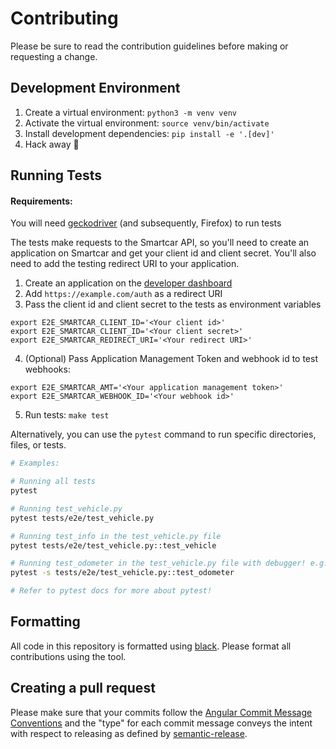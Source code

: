 # Contributing

Please be sure to read the contribution guidelines before making or requesting a change.

## Development Environment

1. Create a virtual environment: `python3 -m venv venv`
2. Activate the virtual environment: `source venv/bin/activate`
3. Install development dependencies: `pip install -e '.[dev]'`
4. Hack away :tada:

## Running Tests

#### Requirements:

You will need [geckodriver](https://github.com/mozilla/geckodriver/releases) (and subsequently, Firefox) to run tests

The tests make requests to the Smartcar API, so you'll need to create an application on Smartcar and get your client id
and client secret. You'll also need to add the testing redirect URI to your application.

1. Create an application on the [developer dashboard](https://dashboard.smartcar.com)
2. Add `https://example.com/auth` as a redirect URI
3. Pass the client id and client secret to the tests as environment variables

```
export E2E_SMARTCAR_CLIENT_ID='<Your client id>'
export E2E_SMARTCAR_CLIENT_ID='<Your client secret>'
export E2E_SMARTCAR_REDIRECT_URI='<Your redirect URI>'
```

4. (Optional) Pass Application Management Token and webhook id to test webhooks:

```
export E2E_SMARTCAR_AMT='<Your application management token>'
export E2E_SMARTCAR_WEBHOOK_ID='<Your webhook id>'
```

5. Run tests: `make test`

Alternatively, you can use the `pytest` command to run specific directories, files, or tests.

```bash
# Examples:

# Running all tests
pytest

# Running test_vehicle.py
pytest tests/e2e/test_vehicle.py

# Running test_info in the test_vehicle.py file
pytest tests/e2e/test_vehicle.py::test_vehicle

# Running test_odometer in the test_vehicle.py file with debugger! e.g. ipdb
pytest -s tests/e2e/test_vehicle.py::test_odometer

# Refer to pytest docs for more about pytest!
```

## Formatting

All code in this repository is formatted using [black](https://github.com/python/black). Please format all contributions
using the tool.

## Creating a pull request

Please make sure that your commits follow
the [Angular Commit Message Conventions](https://github.com/angular/angular.js/blob/master/DEVELOPERS.md#-git-commit-guidelines)
and the "type" for each commit message conveys the intent with respect to releasing as defined
by [semantic-release](https://github.com/semantic-release/semantic-release#commit-message-format).
